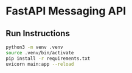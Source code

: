 # FastAPI Messaging API

## Run Instructions

```bash
python3 -m venv .venv
source .venv/bin/activate
pip install -r requirements.txt
uvicorn main:app --reload
```
